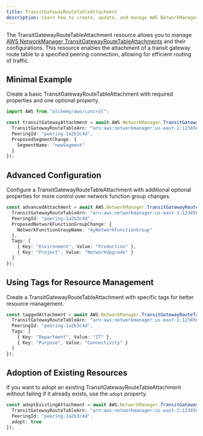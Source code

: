 ```yaml
---
title: TransitGatewayRouteTableAttachment
description: Learn how to create, update, and manage AWS NetworkManager TransitGatewayRouteTableAttachments using Alchemy Cloud Control.
---
```


The TransitGatewayRouteTableAttachment resource allows you to manage [AWS NetworkManager TransitGatewayRouteTableAttachments](https://docs.aws.amazon.com/networkmanager/latest/userguide/) and their configurations. This resource enables the attachment of a transit gateway route table to a specified peering connection, allowing for efficient routing of traffic.

## Minimal Example

Create a basic TransitGatewayRouteTableAttachment with required properties and one optional property.

```ts
import AWS from "alchemy/aws/control";

const transitGatewayAttachment = await AWS.NetworkManager.TransitGatewayRouteTableAttachment("myTransitGatewayAttachment", {
  TransitGatewayRouteTableArn: "arn:aws:networkmanager:us-east-1:123456789012:transit-gateway-route-table/rtb-1a2b3c4d",
  PeeringId: "peering-1a2b3c4d",
  ProposedSegmentChange: {
    SegmentName: "newSegment"
  }
});
```

## Advanced Configuration

Configure a TransitGatewayRouteTableAttachment with additional optional properties for more control over network function group changes.

```ts
const advancedAttachment = await AWS.NetworkManager.TransitGatewayRouteTableAttachment("advancedTransitGatewayAttachment", {
  TransitGatewayRouteTableArn: "arn:aws:networkmanager:us-east-1:123456789012:transit-gateway-route-table/rtb-1a2b3c4d",
  PeeringId: "peering-1a2b3c4d",
  ProposedNetworkFunctionGroupChange: {
    NetworkFunctionGroupName: "myNetworkFunctionGroup"
  },
  Tags: [
    { Key: "Environment", Value: "Production" },
    { Key: "Project", Value: "NetworkUpgrade" }
  ]
});
```

## Using Tags for Resource Management

Create a TransitGatewayRouteTableAttachment with specific tags for better resource management.

```ts
const taggedAttachment = await AWS.NetworkManager.TransitGatewayRouteTableAttachment("taggedTransitGatewayAttachment", {
  TransitGatewayRouteTableArn: "arn:aws:networkmanager:us-east-1:123456789012:transit-gateway-route-table/rtb-1a2b3c4d",
  PeeringId: "peering-1a2b3c4d",
  Tags: [
    { Key: "Department", Value: "IT" },
    { Key: "Purpose", Value: "Connectivity" }
  ]
});
```

## Adoption of Existing Resources

If you want to adopt an existing TransitGatewayRouteTableAttachment without failing if it already exists, use the `adopt` property.

```ts
const adoptExistingAttachment = await AWS.NetworkManager.TransitGatewayRouteTableAttachment("adoptExistingTransitGatewayAttachment", {
  TransitGatewayRouteTableArn: "arn:aws:networkmanager:us-east-1:123456789012:transit-gateway-route-table/rtb-1a2b3c4d",
  PeeringId: "peering-1a2b3c4d",
  adopt: true
});
```